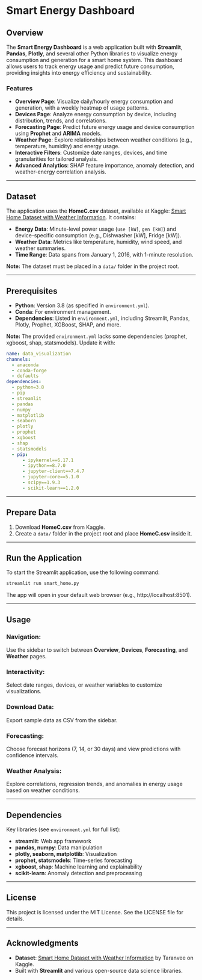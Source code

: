 
# Smart Energy Dashboard

## Overview

The **Smart Energy Dashboard** is a web application built with **Streamlit**, **Pandas**, **Plotly**, and several other Python libraries to visualize energy consumption and generation for a smart home system. This dashboard allows users to track energy usage and predict future consumption, providing insights into energy efficiency and sustainability.

### Features
- **Overview Page**: Visualize daily/hourly energy consumption and generation, with a weekly heatmap of usage patterns.
- **Devices Page**: Analyze energy consumption by device, including distribution, trends, and correlations.
- **Forecasting Page**: Predict future energy usage and device consumption using **Prophet** and **ARIMA** models.
- **Weather Page**: Explore relationships between weather conditions (e.g., temperature, humidity) and energy usage.
- **Interactive Filters**: Customize date ranges, devices, and time granularities for tailored analysis.
- **Advanced Analytics**: SHAP feature importance, anomaly detection, and weather-energy correlation analysis.

---

## Dataset

The application uses the **HomeC.csv** dataset, available at Kaggle: [Smart Home Dataset with Weather Information](https://www.kaggle.com/datasets). It contains:

- **Energy Data**: Minute-level power usage (`use [kW]`, `gen [kW]`) and device-specific consumption (e.g., Dishwasher [kW], Fridge [kW]).
- **Weather Data**: Metrics like temperature, humidity, wind speed, and weather summaries.
- **Time Range**: Data spans from January 1, 2016, with 1-minute resolution.

**Note:** The dataset must be placed in a `data/` folder in the project root.

---

## Prerequisites

- **Python**: Version 3.8 (as specified in `environment.yml`).
- **Conda**: For environment management.
- **Dependencies**: Listed in `environment.yml`, including Streamlit, Pandas, Plotly, Prophet, XGBoost, SHAP, and more.

**Note:** The provided `environment.yml` lacks some dependencies (prophet, xgboost, shap, statsmodels). Update it with:
```yaml
name: data_visualization
channels:
  - anaconda
  - conda-forge
  - defaults
dependencies:
  - python=3.8
  - pip
  - streamlit
  - pandas
  - numpy
  - matplotlib
  - seaborn
  - plotly
  - prophet
  - xgboost
  - shap
  - statsmodels
  - pip:
      - ipykernel==6.17.1
      - ipython==8.7.0
      - jupyter-client==7.4.7
      - jupyter-core==5.1.0
      - scipy==1.9.3
      - scikit-learn==1.2.0
```

---

## Prepare Data

1. Download **HomeC.csv** from Kaggle.
2. Create a `data/` folder in the project root and place **HomeC.csv** inside it.

---

## Run the Application

To start the Streamlit application, use the following command:
```bash
streamlit run smart_home.py
```

The app will open in your default web browser (e.g., http://localhost:8501).

---

## Usage

### Navigation:
Use the sidebar to switch between **Overview**, **Devices**, **Forecasting**, and **Weather** pages.

### Interactivity:
Select date ranges, devices, or weather variables to customize visualizations.

### Download Data:
Export sample data as CSV from the sidebar.

### Forecasting:
Choose forecast horizons (7, 14, or 30 days) and view predictions with confidence intervals.

### Weather Analysis:
Explore correlations, regression trends, and anomalies in energy usage based on weather conditions.

---

## Dependencies

Key libraries (see `environment.yml` for full list):
- **streamlit**: Web app framework
- **pandas, numpy**: Data manipulation
- **plotly, seaborn, matplotlib**: Visualization
- **prophet, statsmodels**: Time-series forecasting
- **xgboost, shap**: Machine learning and explainability
- **scikit-learn**: Anomaly detection and preprocessing

---

## License

This project is licensed under the MIT License. See the LICENSE file for details.

---

## Acknowledgments

- **Dataset**:  [Smart Home Dataset with Weather Information](https://www.kaggle.com/datasets/taranvee/smart-home-dataset-with-weather-information) by Taranvee on Kaggle.
- Built with **Streamlit** and various open-source data science libraries.
